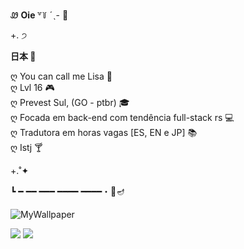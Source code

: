 Ꮺ <strong> Oie </strong> ꒷꒦ ˊˎ- 🤍

+. ੭ 

<strong> 日本 </strong> 🍡

ღ You can call me Lisa 🍨 </br>
ღ Lvl 16 🎮 </br>
ღ Prevest Sul, (GO - ptbr) 🎓 </br>
ღ Focada em back-end com tendência full-stack rs 💻 </br>
ღ Tradutora em horas vagas [ES, EN e JP] 📚 </br>
ღ Istj 🍸

+.˚✦ 
  
┗ ━ ━━ ━━━ ━━━━ ━━━━・📌🪔

<img align="center" alt="MyWallpaper" src="https://external-preview.redd.it/rs4IPn38Q5Mbk6ruwPpTU7PPhkV2ZuzbjRimDhVZkfc.jpg?auto=webp&s=a76273939e88d84899ab39c41653c9c9bc069b21" data-canonical-src="https://media.discordapp.net/attachments/639956127056134178/890373478988013628/Publicacoes_Instagram_1_1.png?width=676&amp;height=676" style="max-width: 100%;">

<a href="https://discord.gg/72Xx2DuYE6" target="_blank"><img src="https://img.shields.io/badge/Discord-7289DA?style=for-the-badge&logo=discord&logoColor=white" target="_blank"></a>
<a href="https://wqscan.com/" target="_blank"><img src="https://img.shields.io/badge/Site-yellow?style=for-the-badge&logo=wordpress" target="_blank"></a> 
